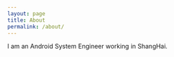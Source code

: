 ```yaml
---
layout: page
title: About
permalink: /about/
---
```

I am an Android System Engineer working in ShangHai.

